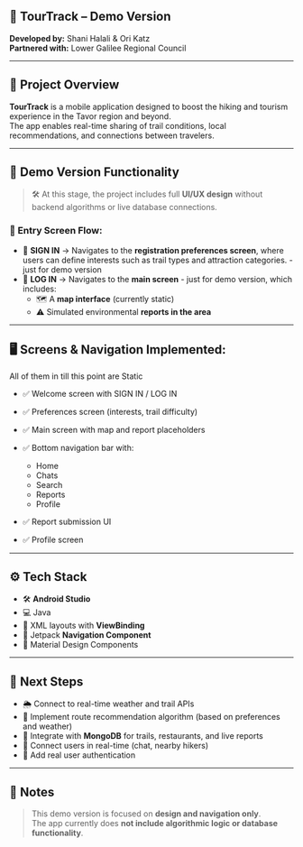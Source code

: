 ## 📱 TourTrack – Demo Version

**Developed by:** Shani Halali & Ori Katz  
**Partnered with:** Lower Galilee Regional Council

---

## 🎯 Project Overview

**TourTrack** is a mobile application designed to boost the hiking and tourism experience in the Tavor region and beyond.  
The app enables real-time sharing of trail conditions, local recommendations, and connections between travelers.

---

## 🧪 Demo Version Functionality

> 🛠️ At this stage, the project includes full **UI/UX design** without backend algorithms or live database connections.

### 🚪 Entry Screen Flow:
- 🔘 **SIGN IN** → Navigates to the **registration preferences screen**, where users can define interests such as trail types and attraction categories. - just for demo version
- 🔘 **LOG IN** → Navigates to the **main screen** - just for demo version, which includes:
  - 🗺️ A **map interface** (currently static)
  - ⚠️ Simulated environmental **reports in the area**

---

## 🖥️ Screens & Navigation Implemented:
All of them in till this point are Static
- ✅ Welcome screen with SIGN IN / LOG IN
- ✅ Preferences screen (interests, trail difficulty)
- ✅ Main screen with map and report placeholders
- ✅ Bottom navigation bar with:
  - Home 
  - Chats 
  - Search
  - Reports
  - Profile

- ✅ Report submission UI 
- ✅ Profile screen

---

## ⚙️ Tech Stack

- 🛠️ **Android Studio**
- 💻 Java
- 🎨 XML layouts with **ViewBinding**
- 🚀 Jetpack **Navigation Component**
- 🎨 Material Design Components

---

## 📍 Next Steps

- 🌦️ Connect to real-time weather and trail APIs
- 🧭 Implement route recommendation algorithm (based on preferences and weather)
- 📡 Integrate with **MongoDB** for trails, restaurants, and live reports
- 🧵 Connect users in real-time (chat, nearby hikers)
- 🔐 Add real user authentication

---

## 📌 Notes

> This demo version is focused on **design and navigation only**.  
> The app currently does **not include algorithmic logic or database functionality**.




